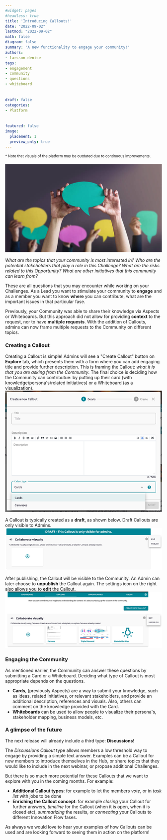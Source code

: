 ```yaml
---
#widget: pages
#headless: true
title: 'Introducing Callouts!'
date: "2022-09-02"
lastmod: "2022-09-02"
math: false
diagram: false
summary: 'A new functionality to engage your community!'
authors:
- larsson-denise
tags:
- engagement
- community
- questions
- whiteboard


draft: false
categories:
- Platform


featured: false
image:
  placement: 1
  preview_only: true
---
```


<sup>* Note that visuals of the platform may be outdated due to continuous improvements.</sup>

![](./header.png)

*What are the topics that your community is most interested in? Who are the potential stakeholders that play a role in this Challenge? What are the risks related to this Opportunity? What are other initiatives that this community can learn from?*

These are all questions that you may encounter while working on your Challenges. As a Lead you want to stimulate your community to <b>engage</b> and as a member you want to know <b>where</b> you can contribute, what are the important issues in that particular fase. 

Previously, your Community was able to share their knowledge via Aspects or Whiteboards. But this approach did not allow for providing <b>context</b> to the request, nor to have <b>multiple requests</b>. With the addition of Callouts, admins can now frame multiple requests to the Community on different topics. 

### <b>Creating a Callout</b>
Creating a Callout is simple! Admins will see a "Create Callout" button on <b>Explore</b> tab, which presents them with a form where you can add engaging title and provide further description. This is framing the Callout: *what it is that you are asking from the Community*. The final choice is deciding how the Community can contributue: by putting up their card (with knowledge/persona's/related initiatives) or a Whiteboard (as a visualization). 
![](./callouts-create.png)

A Callout is typically created as a <b>draft</b>, as shown below. Draft Callouts are only  visible to Admins.
![](./callouts-draft.png)

After publishing, the Callout will be visible to the Community. An Admin can later choose to <b>unpublish</b> the Callout again. The settings icon on the right also allows you to <b>edit</b> the Callout. 
![](./callouts-edit.png)

### <b>Engaging the Community</b>
As mentioned earlier, the Community can answer these questions by submitting a Card or a Whiteboard. Deciding what type of Callout is most appropriate depends on the questions. 
- <b>Cards</b>, (previously Aspects) are a way to submit your knowledge, such as ideas, related initiatives, or relevant stakeholders, and provide an additional description, references and visuals. Also, others can comment on the knowledge provided with the Card.
- <b>Whiteboards</b> can be used to allow people to visualize their persona's, stakeholder mapping, business models, etc.


### <b>A glimpse of the future</b>

The next release will already include a third type: <b>Discussions</b>! 

The <i>Discussions Callout</i> type allows members a low threshold way to engage by providing a simple text answer. Examples can be a Callout for new members to introduce themselves in the Hub, or share topics that they would like to include in the next webinar, or propose additional Challenges.

But there is so much more potential for these Callouts that we want to explore with you in the coming months. For example:
- <b>Additional Callout types</b>: for example to let the members <i>vote</i>, or in <i>task list</i> with jobs to be done
- <b>Enriching the Callout concept</b>: for example <i>closing</i> your Callout for further answers, <i>timeline</i> for the Callout (when it is open, when it is closed etc), <i>summarizing</i> the results, or <i>connecting</i> your Callouts to different Innovation Flow fases.

As always we would love to hear your examples of how Callouts can be used and are looking forward to seeing them in action on the platform!
